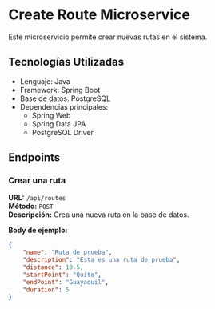 # Create Route Microservice

Este microservicio permite crear nuevas rutas en el sistema.

## Tecnologías Utilizadas

- Lenguaje: Java
- Framework: Spring Boot
- Base de datos: PostgreSQL
- Dependencias principales:
  - Spring Web
  - Spring Data JPA
  - PostgreSQL Driver

## Endpoints

### Crear una ruta

**URL:** `/api/routes`  
**Método:** `POST`  
**Descripción:** Crea una nueva ruta en la base de datos.

**Body de ejemplo:**
```json
{
    "name": "Ruta de prueba",
    "description": "Esta es una ruta de prueba",
    "distance": 10.5,
    "startPoint": "Quito",
    "endPoint": "Guayaquil",
    "duration": 5
}
